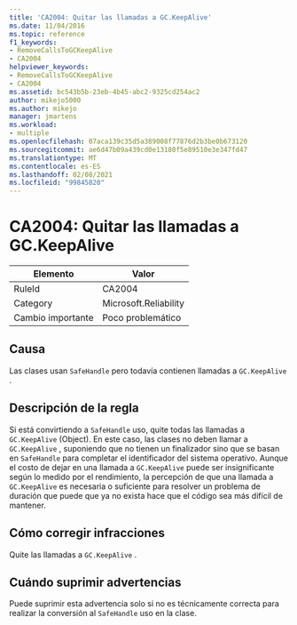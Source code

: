 ```yaml
---
title: 'CA2004: Quitar las llamadas a GC.KeepAlive'
ms.date: 11/04/2016
ms.topic: reference
f1_keywords:
- RemoveCallsToGCKeepAlive
- CA2004
helpviewer_keywords:
- RemoveCallsToGCKeepAlive
- CA2004
ms.assetid: bc543b5b-23eb-4b45-abc2-9325cd254ac2
author: mikejo5000
ms.author: mikejo
manager: jmartens
ms.workload:
- multiple
ms.openlocfilehash: 07aca139c35d5a389008f77876d2b3be0b673120
ms.sourcegitcommit: ae6d47b09a439cd0e13180f5e89510e3e347fd47
ms.translationtype: MT
ms.contentlocale: es-ES
ms.lasthandoff: 02/08/2021
ms.locfileid: "99845820"
---
```

# <a name="ca2004-remove-calls-to-gckeepalive"></a>CA2004: Quitar las llamadas a GC.KeepAlive

|Elemento|Valor|
|-|-|
|RuleId|CA2004|
|Category|Microsoft.Reliability|
|Cambio importante|Poco problemático|

## <a name="cause"></a>Causa
Las clases usan `SafeHandle` pero todavía contienen llamadas a `GC.KeepAlive` .

## <a name="rule-description"></a>Descripción de la regla
Si está convirtiendo a `SafeHandle` uso, quite todas las llamadas a `GC.KeepAlive` (Object). En este caso, las clases no deben llamar a `GC.KeepAlive` , suponiendo que no tienen un finalizador sino que se basan en `SafeHandle` para completar el identificador del sistema operativo.  Aunque el costo de dejar en una llamada a `GC.KeepAlive` puede ser insignificante según lo medido por el rendimiento, la percepción de que una llamada a `GC.KeepAlive` es necesaria o suficiente para resolver un problema de duración que puede que ya no exista hace que el código sea más difícil de mantener.

## <a name="how-to-fix-violations"></a>Cómo corregir infracciones
Quite las llamadas a `GC.KeepAlive` .

## <a name="when-to-suppress-warnings"></a>Cuándo suprimir advertencias
Puede suprimir esta advertencia solo si no es técnicamente correcta para realizar la conversión al `SafeHandle` uso en la clase.

